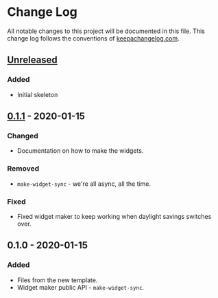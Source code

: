 # Change Log
All notable changes to this project will be documented in this file. This change log follows the conventions of [keepachangelog.com](http://keepachangelog.com/).

## [Unreleased]
### Added
- Initial skeleton

## [0.1.1] - 2020-01-15
### Changed
- Documentation on how to make the widgets.

### Removed
- `make-widget-sync` - we're all async, all the time.

### Fixed
- Fixed widget maker to keep working when daylight savings switches over.

## 0.1.0 - 2020-01-15
### Added
- Files from the new template.
- Widget maker public API - `make-widget-sync`.

[Unreleased]: https://github.com/leeaustinadams/twistory/compare/0.1.1...HEAD
[0.1.1]: https://github.com/leeaustinadams/twistory/compare/0.1.0...0.1.1
